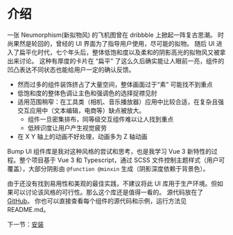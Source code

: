 # 介绍

一张 Neumorphism(新拟物风) 的飞机图曾在 dribbble 上掀起一阵复古思潮。
时尚果然是轮回的，曾经的 UI 界面为了指导用户使用，尽可能的拟物。
随后 UI 进入了扁平化时代，七个年头后，整体低饱和度以及柔和的阴影高光的拟物风又被拿出来讨论。
这种有厚度的卡片在 “扁平” 了这么久后确实能让人眼前一亮，组件的凹凸表达不同状态也能给用户一定的确认反馈。

- 然而过多的组件装饰挤占了大量空间，整体画面过于“素” 可能找不到重点
- 低饱和度的整体色调让主色和强调色的选择捉襟见肘
- 适用范围稍窄：在工具类（相机、音乐播放器）应用中比较合适，在复杂且强交互应用中（文本编辑，电商等）缺点被放大。
  - 组件一旦密集排布，同等级交互组件难以让人找到重点
  - 低辨识度让用户产生视觉疲劳
- 在 X Y 轴上的动画不好处理，动画多为 Z 轴动画

Bump UI 组件库是我对这种风格的尝试和思考，也是我学习 Vue 3 新特性的过程。整个项目基于 Vue 3 和 Typescript，通过 SCSS 文件控制主题样式（用户可覆盖），大部分阴影由 `@function @minxin` 生成（阴影深度依赖于背景色）。

由于还没有找到易用性和美观的最佳实践，不建议将此 UI 库用于生产环境。但如果可以讨论该风格的可行性。那么这个库还是值得一看的。
源代码放在了 [GitHub](https://github.com/BrendanZhang/Bump-UI)。
你也可以直接查看每个组件的源代码和示例，运行方法见 README.md。

下一节：[安装](#/doc/install)

